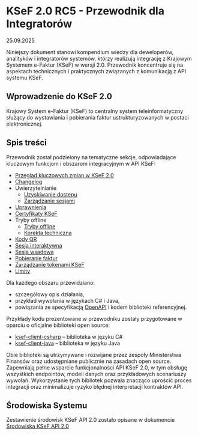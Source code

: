 # **KSeF 2.0 RC5 \- Przewodnik dla Integratorów**
25.09.2025

Niniejszy dokument stanowi kompendium wiedzy dla deweloperów, analityków i integratorów systemów, którzy realizują integrację z Krajowym Systemem e-Faktur (KSeF) w wersji 2.0. Przewodnik koncentruje się na aspektach technicznych i praktycznych związanych z komunikacją z API systemu KSeF.

##  Wprowadzenie do KSeF 2.0

Krajowy System e-Faktur (KSeF) to centralny system teleinformatyczny służący do wystawiania i pobierania faktur ustrukturyzowanych w postaci elektronicznej.

## Spis treści
Przewodnik został podzielony na tematyczne sekcje, odpowiadające kluczowym funkcjom i obszarom integracyjnym w API KSeF:
* [Przegląd kluczowych zmian w KSeF 2.0](przeglad-kluczowych-zmian-ksef-api-2-0.md)
* [Changelog](api-changelog.md)
* Uwierzytelnianie
  * [Uzyskiwanie dostępu](uwierzytelnianie.md)
  * [Zarządzanie sesjami](auth/sesje.md)
* [Uprawnienia](uprawnienia.md)
* [Certyfikaty KSeF](certyfikaty-KSeF.md)
* Tryby offline
  * [Tryby offline](tryby-offline.md)
  * [Korekta techniczna](offline/korekta-techniczna.md)
* [Kody QR](kody-qr.md)
* [Sesja interaktywna](sesja-interaktywna.md)
* [Sesja wsadowa](sesja-wsadowa.md)
* [Pobieranie faktur](pobieranie-faktur.md)
* [Zarządzanie tokenami KSeF](tokeny-ksef.md)
* [Limity](limity/limity.md)

Dla każdego obszaru przewidziano:

* szczegółowy opis działania,
* przykład wywołania w językach C# i Java,
* powiązania ze specyfikacją [OpenAPI](https://ksef-test.mf.gov.pl/docs/v2) i kodem biblioteki referencyjnej.

Przykłady kodu prezentowane w przewodniku zostały przygotowane w oparciu o oficjalne biblioteki open source:
* [ksef-client-csharp](https://github.com/CIRFMF/ksef-client-csharp) – biblioteka w języku C#
* [ksef-client-java](https://github.com/CIRFMF/ksef-client-java) – biblioteka w języku Java

Obie biblioteki są utrzymywane i rozwijane przez zespoły Ministerstwa Finansów oraz udostępniane publicznie na zasadach open source. Zapewniają pełne wsparcie funkcjonalności API KSeF 2.0, w tym obsługę wszystkich endpointów, modeli danych oraz przykładowych scenariuszy wywołań. Wykorzystanie tych bibliotek pozwala znacząco uprościć proces integracji oraz minimalizuje ryzyko błędnej interpretacji kontraktów API.


## Środowiska Systemu
Zestawienie środowisk KSeF API 2.0 zostało opisane w dokumencie [Środowiska KSeF API 2.0](srodowiska.md)
